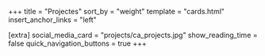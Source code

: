 +++
title = "Projectes"
sort_by = "weight"
template = "cards.html"
insert_anchor_links = "left"

[extra]
social_media_card = "projects/ca_projects.jpg"
show_reading_time = false
quick_navigation_buttons = true
+++
